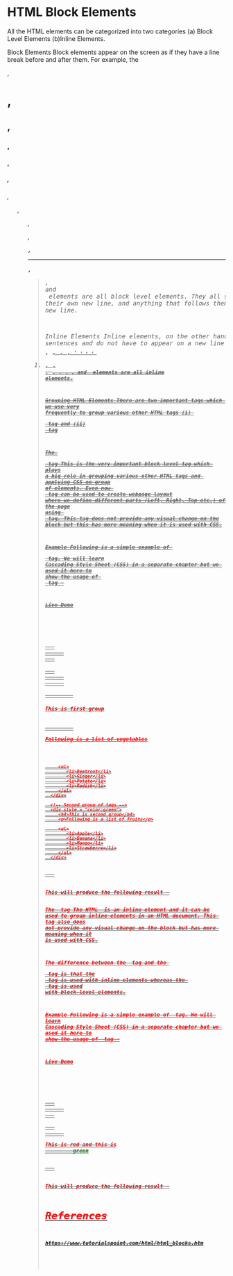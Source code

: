 # HTML Block Elements

All the HTML elements can be categorized into two categories (a) Block Level Elements (b)Inline Elements.

Block Elements
Block elements appear on the screen as if they have a line break before and after them. For example, the <p>, <h1>, <h2>, <h3>, <h4>, <h5>, <h6>, <ul>, <ol>, <dl>, <pre>, <hr />, <blockquote>, and <address> elements are all block level elements. They all start on their own new line, and anything that follows them appears on its own new line.

Inline Elements
Inline elements, on the other hand, can appear within sentences and do not have to appear on a new line of their own. The <b>, <i>, <u>, <em>, <strong>, <sup>, <sub>, <big>, <small>, <li>, <ins>, <del>, <code>, <cite>, <dfn>, <kbd>, and <var> elements are all inline elements.

Grouping HTML Elements
There are two important tags which we use very frequently to group various other HTML tags (i) <div> tag and (ii) <span> tag

The <div> tag
This is the very important block level tag which plays a big role in grouping various other HTML tags and applying CSS on group of elements. Even now <div> tag can be used to create webpage layout where we define different parts (Left, Right, Top etc.) of the page using <div> tag. This tag does not provide any visual change on the block but this has more meaning when it is used with CSS.

Example
Following is a simple example of <div> tag. We will learn Cascading Style Sheet (CSS) in a separate chapter but we used it here to show the usage of <div> tag −

Live Demo
<!DOCTYPE html>
<html>

   <head>
      <title>HTML div Tag</title>
   </head>

   <body>
      <!-- First group of tags -->
      <div style = "color:red">
         <h4>This is first group</h4>
         <p>Following is a list of vegetables</p>

         <ul>
            <li>Beetroot</li>
            <li>Ginger</li>
            <li>Potato</li>
            <li>Radish</li>
         </ul>
      </div>

      <!-- Second group of tags -->
      <div style = "color:green">
         <h4>This is second group</h4>
         <p>Following is a list of fruits</p>

         <ul>
            <li>Apple</li>
            <li>Banana</li>
            <li>Mango</li>
            <li>Strawberry</li>
         </ul>
      </div>
   </body>

</html>
This will produce the following result −


The <span> tag
The HTML <span> is an inline element and it can be used to group inline-elements in an HTML document. This tag also does not provide any visual change on the block but has more meaning when it is used with CSS.

The difference between the <span> tag and the <div> tag is that the <span> tag is used with inline elements whereas the <div> tag is used with block-level elements.

Example
Following is a simple example of <span> tag. We will learn Cascading Style Sheet (CSS) in a separate chapter but we used it here to show the usage of <span> tag −

Live Demo
<!DOCTYPE html>
<html>

   <head>
      <title>HTML span Tag</title>
   </head>

   <body>
      <p>This is <span style = "color:red">red</span> and this is
         <span style = "color:green">green</span></p>
   </body>

</html>
This will produce the following result −

# References
https://www.tutorialspoint.com/html/html_blocks.htm

